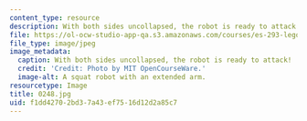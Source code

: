 ```yaml
---
content_type: resource
description: With both sides uncollapsed, the robot is ready to attack!
file: https://ol-ocw-studio-app-qa.s3.amazonaws.com/courses/es-293-lego-robotics-spring-2007/f1dd42702bd37a43ef7516d12d2a85c7_0248.jpg
file_type: image/jpeg
image_metadata:
  caption: With both sides uncollapsed, the robot is ready to attack!
  credit: 'Credit: Photo by MIT OpenCourseWare.'
  image-alt: A squat robot with an extended arm.
resourcetype: Image
title: 0248.jpg
uid: f1dd4270-2bd3-7a43-ef75-16d12d2a85c7
---
```

